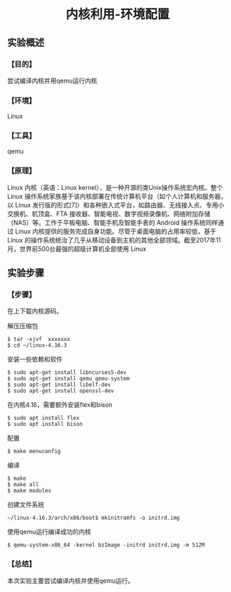 # <center>内核利用-环境配置</center>

## 实验概述

### 【目的】
尝试编译内核并用qemu运行内核
### 【环境】
Linux
### 【工具】
qemu
### 【原理】
Linux 内核（英语：Linux kernel），是一种开源的类Unix操作系统宏内核。整个 Linux 操作系统家族基于该内核部署在传统计算机平台（如个人计算机和服务器，以 Linux 发行版的形式[7]）和各种嵌入式平台，如路由器、无线接入点、专用小交换机、机顶盒、FTA 接收器、智能电视、数字视频录像机、网络附加存储（NAS）等。工作于平板电脑、智能手机及智能手表的 Android 操作系统同样通过 Linux 内核提供的服务完成自身功能。尽管于桌面电脑的占用率较低，基于 Linux 的操作系统统治了几乎从移动设备到主机的其他全部领域。截至2017年11月，世界前500台最强的超级计算机全部使用 Linux
## 实验步骤

### 【步骤】

在[](https://www.kernel.org/)上下载内核源码。

解压压缩包
```
$ tar -xjvf  xxxxxxx
$ cd ~/linux-4.16.3
```
安装一些依赖和软件
```
$ sudo apt-get install libncurses5-dev
$ sudo apt-get install qemu qemu-system
$ sudo apt-get install libelf-dev
$ sudo apt-get install openssl-dev
```
在内核4.16，需要额外安装flex和bison
```
$ sudo apt install flex
$ sudo apt install bison
```


配置
```
$ make menuconfig
```

编译
```
$ make
$ make all
$ make modules
```

创建文件系统
```
~/linux-4.16.3/arch/x86/boot$ mkinitramfs -o initrd.img
```
使用qemu运行编译成功的内核
```
$ qemu-system-x86_64 -kernel bzImage -initrd initrd.img -m 512M
```


### 【总结】

本次实验主要尝试编译内核并使用qemu运行。